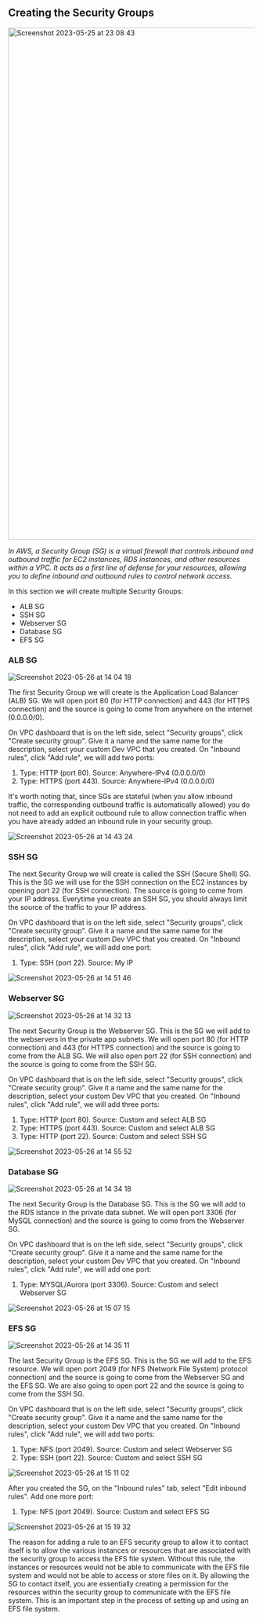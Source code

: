 ## Creating the Security Groups

<img width="1044" alt="Screenshot 2023-05-25 at 23 08 43" src="https://github.com/leorickli/wordpress-aws/assets/106999054/be107717-0b37-4f0f-8699-5613ca8ff3e3">

*In AWS, a Security Group (SG) is a virtual firewall that controls inbound and outbound traffic for EC2 instances, RDS instances, and other resources within a VPC. It acts as a first line of defense for your resources, allowing you to define inbound and outbound rules to control network access.*

In this section we will create multiple Security Groups:

- ALB SG
- SSH SG
- Webserver SG
- Database SG
- EFS SG

### ALB SG

![Screenshot 2023-05-26 at 14 04 18](https://github.com/leorickli/wordpress-aws/assets/106999054/d5c35f11-145a-409a-b7fd-fcfc0537b81a)

The first Security Group we will create is the Application Load Balancer (ALB) SG. We will open port 80 (for HTTP connection) and 443 (for HTTPS connection) and the source is going to come from anywhere on the internet (0.0.0.0/0).

On VPC dashboard that is on the left side, select "Security groups", click "Create security group". Give it a name and the same name for the description, select your custom Dev VPC that you created. On "Inbound rules", click "Add rule", we will add two ports:

1. Type: HTTP (port 80). Source: Anywhere-IPv4 (0.0.0.0/0)
2. Type: HTTPS (port 443). Source: Anywhere-IPv4 (0.0.0.0/0)

It's worth noting that, since SGs are stateful (when you allow inbound traffic, the corresponding outbound traffic is automatically allowed) you do not need to add an explicit outbound rule to allow connection traffic when you have already added an inbound rule in your security group.

![Screenshot 2023-05-26 at 14 43 24](https://github.com/leorickli/wordpress-aws/assets/106999054/195c45ab-bc10-4f51-92ae-6f32a01d9f02)

### SSH SG

The next Security Group we will create is called the SSH (Secure Shell) SG. This is the SG we will use for the SSH connection on the EC2 instances by opening port 22 (for SSH connection). The source is going to come from your IP address. Everytime you create an SSH SG, you should always limit the source of the traffic to your IP address.

On VPC dashboard that is on the left side, select "Security groups", click "Create security group". Give it a name and the same name for the description, select your custom Dev VPC that you created. On "Inbound rules", click "Add rule", we will add one port:

1. Type: SSH (port 22). Source: My IP

![Screenshot 2023-05-26 at 14 51 46](https://github.com/leorickli/wordpress-aws/assets/106999054/ee5b6401-ef8e-4d0a-82ab-d2256b194105)

### Webserver SG

![Screenshot 2023-05-26 at 14 32 13](https://github.com/leorickli/wordpress-aws/assets/106999054/4e4e6ea0-3fe6-42c9-9316-349d37ed2a28)

The next Security Group is the Webserver SG. This is the SG we will add to the webservers in the private app subnets. We will open port 80 (for HTTP connection) and 443 (for HTTPS connection) and the source is going to come from the ALB SG. We will also open port 22 (for SSH connection) and the source is going to come from the SSH SG.

On VPC dashboard that is on the left side, select "Security groups", click "Create security group". Give it a name and the same name for the description, select your custom Dev VPC that you created. On "Inbound rules", click "Add rule", we will add three ports:

1. Type: HTTP (port 80). Source: Custom and select ALB SG
2. Type: HTTPS (port 443). Source: Custom and select ALB SG
3. Type: HTTP (port 22). Source: Custom and select SSH SG

![Screenshot 2023-05-26 at 14 55 52](https://github.com/leorickli/wordpress-aws/assets/106999054/d34f95e3-82fe-4756-b870-9ef787ce9dbd)

### Database SG

![Screenshot 2023-05-26 at 14 34 18](https://github.com/leorickli/wordpress-aws/assets/106999054/76f74ce6-4e8e-4bcb-9f7f-6b4a7ff7f168)

The next Security Group is the Database SG. This is the SG we will add to the RDS istance in the private data subnet. We will open port 3306 (for MySQL connection) and the source is going to come from the Webserver SG.

On VPC dashboard that is on the left side, select "Security groups", click "Create security group". Give it a name and the same name for the description, select your custom Dev VPC that you created. On "Inbound rules", click "Add rule", we will add one port:

1. Type: MYSQL/Aurora (port 3306). Source: Custom and select Webserver SG

![Screenshot 2023-05-26 at 15 07 15](https://github.com/leorickli/wordpress-aws/assets/106999054/73ef3e53-5031-48cc-aec5-9bdc58168462)

### EFS SG

![Screenshot 2023-05-26 at 14 35 11](https://github.com/leorickli/wordpress-aws/assets/106999054/b38d1ca9-d565-4fa2-8520-33619430c080)

The last Security Group is the EFS SG. This is the SG we will add to the EFS resource. We will open port 2049 (for NFS (Network File System) protocol connection) and the source is going to come from the Webserver SG and the EFS SG. We are also going to open port 22 and the source is going to come from the SSH SG.

On VPC dashboard that is on the left side, select "Security groups", click "Create security group". Give it a name and the same name for the description, select your custom Dev VPC that you created. On "Inbound rules", click "Add rule", we will add two ports:

1. Type: NFS (port 2049). Source: Custom and select Webserver SG
2. Type: SSH (port 22). Source: Custom and select SSH SG

![Screenshot 2023-05-26 at 15 11 02](https://github.com/leorickli/wordpress-aws/assets/106999054/30680c47-5e93-4545-8996-25c58e5f55b6)

After you created the SG, on the "Inbound rules" tab, select "Edit inbound rules". Add one more port:

1. Type: NFS (port 2049). Source: Custom and select EFS SG

![Screenshot 2023-05-26 at 15 19 32](https://github.com/leorickli/wordpress-aws/assets/106999054/a28bb819-a8c0-4e31-9775-f662446e0ced)

The reason for adding a rule to an EFS security group to allow it to contact itself is to allow the various instances or resources that are associated with the security group to access the EFS file system. Without this rule, the instances or resources would not be able to communicate with the EFS file system and would not be able to access or store files on it. By allowing the SG to contact itself, you are essentially creating a permission for the resources within the security group to communicate with the EFS file system. This is an important step in the process of setting up and using an EFS file system.
